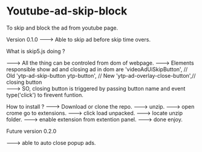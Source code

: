 # Youtube-ad-skip-block
To skip and block the ad from youtube page.


Version 0.1.0
---> Able to skip ad before skip time overs.

What is skip5.js doing ?

---> All the thing can be controled from dom of webpage.
---> Elements responsible show ad and closing ad in dom are 
    'videoAdUiSkipButton', // Old
    'ytp-ad-skip-button ytp-button', // New
    'ytp-ad-overlay-close-button',// closing button   
---> SO, closing button is triggered by passing button name and event type('click') to firevent funtion.

How to install ?
---> Download or clone the repo.
---> unzip.
---> open crome go to extensions.
---> click load unpacked.
---> locate unzip folder.
---> enable extension from extention panel.
---> done enjoy.


Future version 0.2.0

---> able to auto close popup ads.



